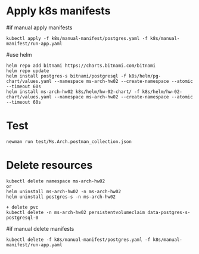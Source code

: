 # Apply k8s manifests

#if manual apply manifests

```console
kubectl apply -f k8s/manual-manifest/postgres.yaml -f k8s/manual-manifest/run-app.yaml
```

#use helm

```console
helm repo add bitnami https://charts.bitnami.com/bitnami
helm repo update
helm install postgres-s bitnami/postgresql -f k8s/helm/pg-chart/values.yaml --namespace ms-arch-hw02 --create-namespace --atomic --timeout 60s
helm install ms-arch-hw02 k8s/helm/hw-02-chart/ -f k8s/helm/hw-02-chart/values.yaml --namespace ms-arch-hw02 --create-namespace --atomic --timeout 60s
```

# Test

```console
newman run test/Ms.Arch.postman_collection.json
```

# Delete resources
```console
kubectl delete namespace ms-arch-hw02
or
helm uninstall ms-arch-hw02 -n ms-arch-hw02
helm uninstall postgres-s -n ms-arch-hw02

+ delete pvc 
kubectl delete -n ms-arch-hw02 persistentvolumeclaim data-postgres-s-postgresql-0
```

#if manual delete manifests
```console
kubectl delete -f k8s/manual-manifest/postgres.yaml -f k8s/manual-manifest/run-app.yaml
```
